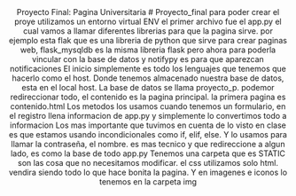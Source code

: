 <div align="center">
        <font-size="30px">
        Proyecto Final: Pagina Universitaria
       # Proyecto_final
para poder crear el proye utilizamos un entorno virtual  ENV
 el primer archivo fue el app.py el cual vamos a llamar diferentes librerias para que la pagina sirve. por ejemplo esta flak que es una libreria de python que sirve para crear paginas web, flask_mysqldb es la misma libreria flask pero ahora para poderla vincular con la base de datos y notifypy es para que aparezcan notificaciones
El inicio simplemente es todo los lenguajes que tenemos que hacerlo como el host. Donde tenemos almacenado nuestra base de datos, esta en el local host. 
La base de datos se llama proyecto_p. podemor redireccionar todo, el contenido es la pagina principal. la primera pagina es contenido.html
Los metodos los usamos cuando tenemos un formulario, en el registro llena informacion de app.py y simplemente lo convertimos todo a informacion
Los mas importante que tuvimos en cuenta de lo visto en clase es que estamos usando incondicionales como if, elif, else. Y lo usamos para llamar la contraseña, el nombre. es mas tecnico y que redireccione a algun lado, es como la base de todo app.py
Tenemos una carpeta que es STATIC son las cosa que no necesitamos modificar. el css utilizamos solo html. vendira siendo todo lo que hace bonita la pagina. Y en imagenes e iconos lo tenemos en la carpeta img 
 
      

